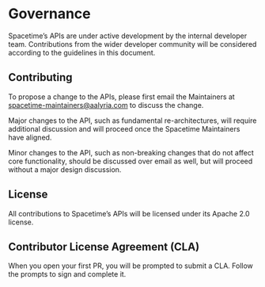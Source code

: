 # Governance

Spacetime’s APIs are under active development by the internal developer team. Contributions from the wider developer community will be considered according to the guidelines in this document. 

## Contributing
To propose a change to the APIs, please first email the Maintainers at spacetime-maintainers@aalyria.com to discuss the change. 

Major changes to the API, such as fundamental re-architectures, will require additional discussion and will proceed once the Spacetime Maintainers have aligned.

Minor changes to the API, such as non-breaking changes that do not affect core functionality, should be discussed over email as well, but will proceed without a major design discussion. 

## License
All contributions to Spacetime’s APIs will be licensed under its Apache 2.0 license.

## Contributor License Agreement (CLA)
When you open your first PR, you will be prompted to submit a CLA. Follow the prompts to sign and complete it.